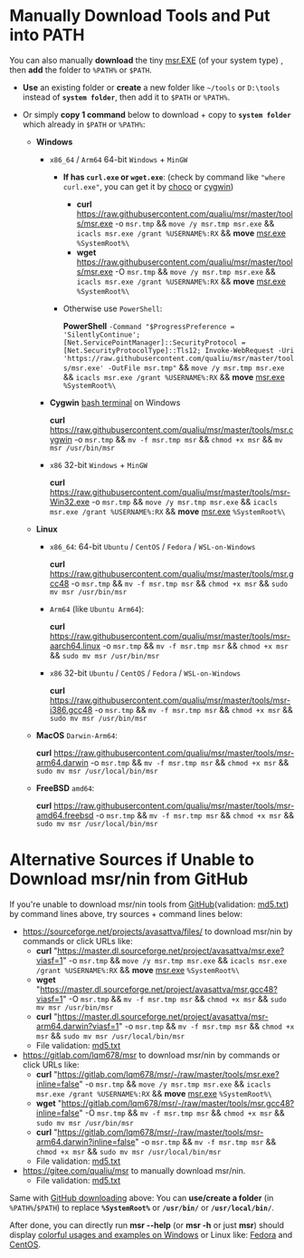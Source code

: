 # Manually Download Tools and Put into PATH
You can also manually **download** the tiny [msr.EXE](https://github.com/qualiu/msr#liberate--digitize-daily-works-by-2-exe-file-processing-data-mining-map-reduce) (of your system type) , then **add** the folder to `%PATH%` or `$PATH`.

- **Use** an existing folder or **create** a new folder like `~/tools` or `D:\tools` instead of **`system folder`**, then add it to `$PATH` or `%PATH%`.

- Or simply **copy 1 command** below to download + copy to **`system folder`** which already in `$PATH` or `%PATH%`:

  - **Windows**
    - `x86_64` / `Arm64` 64-bit `Windows` + `MinGW`

      - **If has `curl.exe` or `wget.exe`**: (check by command like `"where curl.exe"`, you can get it by [choco](https://chocolatey.org/packages/Wget) or [cygwin](https://github.com/qualiu/msrTools/blob/master/system/install-cygwin.bat))

        - **curl** <https://raw.githubusercontent.com/qualiu/msr/master/tools/msr.exe> -o `msr.tmp` && `move /y msr.tmp msr.exe` && `icacls msr.exe /grant %USERNAME%:RX` && **move** [msr.exe](https://raw.githubusercontent.com/qualiu/msr/master/tools/msr.exe) `%SystemRoot%\`
        - **wget** <https://raw.githubusercontent.com/qualiu/msr/master/tools/msr.exe> -O `msr.tmp` && `move /y msr.tmp msr.exe` && `icacls msr.exe /grant %USERNAME%:RX` && **move** [msr.exe](https://raw.githubusercontent.com/qualiu/msr/master/tools/msr.exe) `%SystemRoot%\`

      - Otherwise use `PowerShell`:

        **PowerShell** `-Command "$ProgressPreference = 'SilentlyContinue'; [Net.ServicePointManager]::SecurityProtocol = [Net.SecurityProtocolType]::Tls12; Invoke-WebRequest -Uri 'https://raw.githubusercontent.com/qualiu/msr/master/tools/msr.exe' -OutFile msr.tmp"` && `move /y msr.tmp msr.exe` && `icacls msr.exe /grant %USERNAME%:RX` && **move** [msr.exe](https://raw.githubusercontent.com/qualiu/msr/master/tools/msr.exe) `%SystemRoot%\`

    - **Cygwin** [bash terminal](#supported-4-terminal-types-on-windows) on Windows

      **curl** <https://raw.githubusercontent.com/qualiu/msr/master/tools/msr.cygwin> -o `msr.tmp` && `mv -f msr.tmp msr` && `chmod +x msr` && `mv msr /usr/bin/msr`

    - `x86` 32-bit `Windows` + `MinGW`

      **curl** <https://raw.githubusercontent.com/qualiu/msr/master/tools/msr-Win32.exe> -o `msr.tmp` && `move /y msr.tmp msr.exe` && `icacls msr.exe /grant %USERNAME%:RX` && **move** [msr.exe](https://raw.githubusercontent.com/qualiu/msr/master/tools/msr.exe) `%SystemRoot%\`

    
  - **Linux**
    - `x86_64`: 64-bit `Ubuntu` / `CentOS` / `Fedora` / `WSL-on-Windows`

      **curl** <https://raw.githubusercontent.com/qualiu/msr/master/tools/msr.gcc48> -o `msr.tmp` && `mv -f msr.tmp msr` && `chmod +x msr` && `sudo mv msr /usr/bin/msr`

    - `Arm64` (like `Ubuntu Arm64`):
      
      **curl** <https://raw.githubusercontent.com/qualiu/msr/master/tools/msr-aarch64.linux> -o `msr.tmp` && `mv -f msr.tmp msr` && `chmod +x msr` && `sudo mv msr /usr/bin/msr`

    - `x86` 32-bit `Ubuntu` / `CentOS` / `Fedora` / `WSL-on-Windows`

      **curl** <https://raw.githubusercontent.com/qualiu/msr/master/tools/msr-i386.gcc48> -o `msr.tmp` && `mv -f msr.tmp msr` && `chmod +x msr` && `sudo mv msr /usr/bin/msr`


  - **MacOS** `Darwin-Arm64`:
    
    **curl** <https://raw.githubusercontent.com/qualiu/msr/master/tools/msr-arm64.darwin> -o `msr.tmp` && `mv -f msr.tmp msr` && `chmod +x msr` && `sudo mv msr /usr/local/bin/msr`
    
  - **FreeBSD** `amd64`:
  
    **curl** <https://raw.githubusercontent.com/qualiu/msr/master/tools/msr-amd64.freebsd> -o `msr.tmp` && `mv -f msr.tmp msr` && `chmod +x msr` && `sudo mv msr /usr/local/bin/msr`

# Alternative Sources if Unable to Download msr/nin from GitHub
If you're unable to download msr/nin tools from [GitHub](https://github.com/qualiu/msr)(validation: [md5.txt](https://github.com/qualiu/msr/blob/master/tools/md5.txt)) by command lines above, try sources + command lines below:
- https://sourceforge.net/projects/avasattva/files/ to download msr/nin by commands or click URLs like:
  - **curl** "<https://master.dl.sourceforge.net/project/avasattva/msr.exe?viasf=1>" -o `msr.tmp` && `move /y msr.tmp msr.exe` && `icacls msr.exe /grant %USERNAME%:RX` && **move** [msr.exe](https://raw.githubusercontent.com/qualiu/msr/master/tools/msr.exe) `%SystemRoot%\`
  - **wget** "<https://master.dl.sourceforge.net/project/avasattva/msr.gcc48?viasf=1>" -O `msr.tmp` && `mv -f msr.tmp msr` && `chmod +x msr` && `sudo mv msr /usr/bin/msr`
  - **curl** "<https://master.dl.sourceforge.net/project/avasattva/msr-arm64.darwin?viasf=1>" -o `msr.tmp` && `mv -f msr.tmp msr` && `chmod +x msr` && `sudo mv msr /usr/local/bin/msr`
  - File validation: [md5.txt](https://master.dl.sourceforge.net/project/avasattva/md5.txt?viasf=1)
- https://gitlab.com/lqm678/msr to download msr/nin by commands or click URLs like:
  - **curl** "<https://gitlab.com/lqm678/msr/-/raw/master/tools/msr.exe?inline=false>" -o `msr.tmp` && `move /y msr.tmp msr.exe` && `icacls msr.exe /grant %USERNAME%:RX` && **move** [msr.exe](https://raw.githubusercontent.com/qualiu/msr/master/tools/msr.exe) `%SystemRoot%\`
  - **wget** "<https://gitlab.com/lqm678/msr/-/raw/master/tools/msr.gcc48?inline=false>" -O `msr.tmp` && `mv -f msr.tmp msr` && `chmod +x msr` && `sudo mv msr /usr/bin/msr`
  - **curl** "<https://gitlab.com/lqm678/msr/-/raw/master/tools/msr-arm64.darwin?inline=false>" -o `msr.tmp` && `mv -f msr.tmp msr` && `chmod +x msr` && `sudo mv msr /usr/local/bin/msr`
  - File validation: [md5.txt](https://gitlab.com/lqm678/msr/-/blob/master/tools/md5.txt)
- https://gitee.com/qualiu/msr to manually download msr/nin.
  - File validation: [md5.txt](https://gitee.com/qualiu/msr/blob/master/tools/md5.txt)

Same with [GitHub downloading](#or-manually-download--set-path-once-and-forever) above: You can **use/create a folder** (in `%PATH%`/`$PATH`) to replace **`%SystemRoot%`** or **`/usr/bin/`** or **`/usr/local/bin/`**.

After done, you can directly run **msr --help** (or **msr -h** or just **msr**) should display [colorful usages and examples on Windows](https://qualiu.github.io/msr/usage-by-running/msr-Windows.html) or Linux like: [Fedora](https://qualiu.github.io/msr/usage-by-running/msr-Fedora-25.html) and [CentOS](https://qualiu.github.io/msr/usage-by-running/msr-CentOS-7.html).

